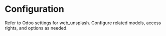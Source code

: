# Configuration

Refer to Odoo settings for web_unsplash. Configure related models, access rights, and options as needed.
